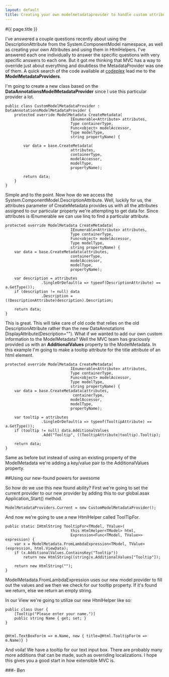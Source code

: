 ```yaml
---
layout: default
title: Creating your own modelmetadataprovider to handle custom attributes
---
```

#{{ page.title }}

I've answered a couple questions recently about using the DescriptionAttribute from the System.ComponentModel namespace, as well as creating your own Attributes and using them in HtmlHelpers. I've answered each one individually to answer the specific questions with very specific answers to each one. But it got me thinking that MVC has a way to override just about everything and doubtless the MetadataProvider was one of them. A quick search of the code available at <a href='http://aspnet.codeplex.com/'>codeplex</a> lead me to the <strong>ModelMetadataProviders</strong>.

I'm going to create a new class based on the <strong>DataAnnotationsModelMetadataProvider</strong> since I use this particular provider a lot.

    public class CustomModelMetadataProvider : DataAnnotationsModelMetadataProvider {
        protected override ModelMetadata CreateMetadata(
                                 IEnumerable<Attribute> attributes,
                                 Type containerType,
                                 Func<object> modelAccessor,
                                 Type modelType,
                                 string propertyName) {

            var data = base.CreateMetadata(
                                 attributes, 
                                 containerType, 
                                 modelAccessor, 
                                 modelType, 
                                 propertyName);
    
            return data;
        }
    }

	
Simple and to the point. Now how do we access the System.ComponentModel.DescriptionAttribute. Well, luckily for us, the attributes parameter of CreateMetadata provides us with all the attributes assigned to our particular property we're attempting to get data for. Since attributes is IEnumerable we can use linq to find a particular attribute.

    protected override ModelMetadata CreateMetadata(
                                 IEnumerable<Attribute> attributes,
                                 Type containerType,
                                 Func<object> modelAccessor,
                                 Type modelType,
                                 string propertyName) {
        var data = base.CreateMetadata(attributes,
                                 containerType,
                                 modelAccessor,
                                 modelType,
                                 propertyName);

        var description = attributes
                    .SingleOrDefault(a => typeof(DescriptionAttribute) == a.GetType());
        if (description != null) data
                    .Description = ((DescriptionAttribute)description).Description;

        return data;
    }

	
This is great. This will take care of old code that relies on the old DescriptionAttribute rather than the new DataAnnotations DisplayAttribute(Description=""). What if we wanted to add our own custom information to the ModelMetadata? Well the MVC team has graciously provided us with an <strong>AdditionalValues</strong> property to the ModelMetadata. In this example I'm going to make a tooltip attribute for the title attribute of an html element.

    protected override ModelMetadata CreateMetadata(
                                 IEnumerable<Attribute> attributes, 
                                 Type containerType, 
                                 Func<object> modelAccessor, 
                                 Type modelType, 
                                 string propertyName) {
        var data = base.CreateMetadata(attributes,
                                  containerType, 
                                 modelAccessor, 
                                 modelType, 
                                 propertyName);

        var tooltip = attributes
                    .SingleOrDefault(a => typeof(TooltipAttribute) == a.GetType());
        if (tooltip != null) data.AdditionalValues
                    .Add("Tooltip", ((TooltipAttribute)tooltip).Tooltip);

        return data;
    }

	
Same as before but instead of using an existing property of the ModelMetadata we're adding a key/value pair to the AdditionalValues property.

##Using our new-found powers for awesome

So how do we use this new found ability? First we're going to set the current provider to our new provider by adding this to our global.asax Application&#95;Start() method.

    ModelMetadataProviders.Current = new CustomModelMetadataProvider();

	
And now we're going to use a new HtmlHelper called ToolTipFor. 

    public static IHtmlString TooltipFor<TModel, TValue>(
                                 this HtmlHelper<TModel> html, 
                                 Expression<Func<TModel, TValue>> expression) {
        var x = ModelMetadata.FromLambdaExpression<TModel, TValue>(expression, html.ViewData);
        if (x.AdditionalValues.ContainsKey("Tooltip"))
            return new HtmlString((string)x.AdditionalValues["Tooltip"]);

        return new HtmlString("");
    }

	
ModelMetadata.FromLambdaExpression uses our new model provider to fill out the values and we then we check for our tooltip property. If it's found we return, else we return an empty string.

In our View we're going to utilize our new HtmlHelper like so:

    public class User {
        [Tooltip("Please enter your name.")]
        public string Name { get; set; }
    }


    @Html.TextBoxFor(m => m.Name, new { title=@Html.TooltipFor(m => m.Name)} )

And voila! We have a tooltip for our text input box. There are probably many more additions that can be made, such as overriding localizations. I hope this gives you a good start in how extensible MVC is.

###- Ben